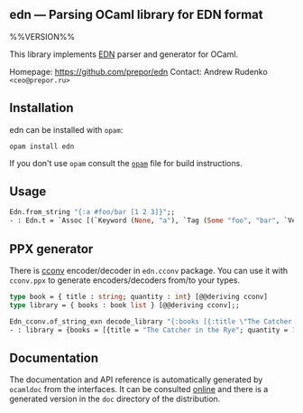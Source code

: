 edn — Parsing OCaml library for EDN format
-------------------------------------------------------------------------------
%%VERSION%%

This library implements [EDN][edn] parser and generator for OCaml.

Homepage: https://github.com/prepor/edn
Contact: Andrew Rudenko `<ceo@prepor.ru>`


## Installation

edn can be installed with `opam`:

    opam install edn

If you don't use `opam` consult the [`opam`](opam) file for build
instructions.

## Usage

``` ocaml
Edn.from_string "{:a #foo/bar [1 2 3]}";;
- : Edn.t = `Assoc [(`Keyword (None, "a"), `Tag (Some "foo", "bar", `Vector [`Int 1; `Int 2; `Int 3]))]
```

## PPX generator

There is [cconv][cconv] encoder/decoder in `edn.cconv` package. You can use it with `cconv.ppx` to generate encoders/decoders from/to your types.

``` ocaml
type book = { title : string; quantity : int} [@@deriving cconv]
type library = { books : book list } [@@deriving cconv];;

Edn_cconv.of_string_exn decode_library "{:books [{:title \"The Catcher in the Rye\" :quantity 10}]}";;
- : library = {books = [{title = "The Catcher in the Rye"; quantity = 10}]}
```

## Documentation

The documentation and API reference is automatically generated by
`ocamldoc` from the interfaces. It can be consulted [online][doc]
and there is a generated version in the `doc` directory of the
distribution.

[edn]: https://github.com/edn-format/edn
[cconv]: https://github.com/c-cube/cconv/
[doc]: https://prepor.github.io/ocaml-edn/doc

